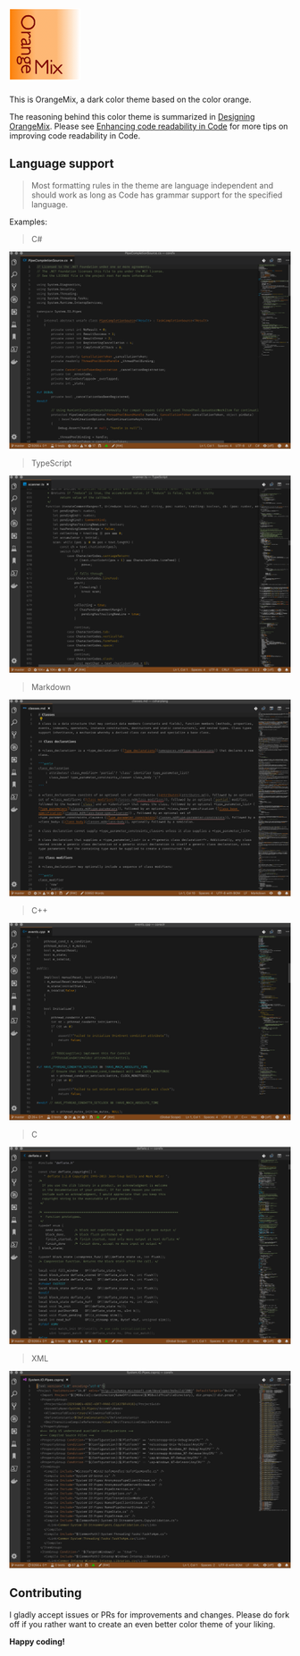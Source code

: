 # ![Icon](images/icon.png)  

This is OrangeMix, a dark color theme based on the color orange.

The reasoning behind this color theme is summarized in [Designing OrangeMix](doc/designing-color-themes.md). Please see [Enhancing code readability in Code](doc/enhancing-code-readability-in-code.md) for more tips on improving code readability in Code.

## Language support

> Most formatting rules in the theme are language independent and should work as long as Code has grammar support for the specified language.

Examples:

> C#

![C#](images/csharp.png)

> TypeScript

![TypeScript](images/typescript.png)

> Markdown

![Markdown](images/markdown.png)

> C++

![C++](images/cpp.png)

> C

![C](images/clang.png)

> XML

![XML](images/xml.png)

## Contributing

I gladly accept issues or PRs for improvements and changes. Please do fork off if you rather want to create an even better color theme of your liking.

**Happy coding!**
